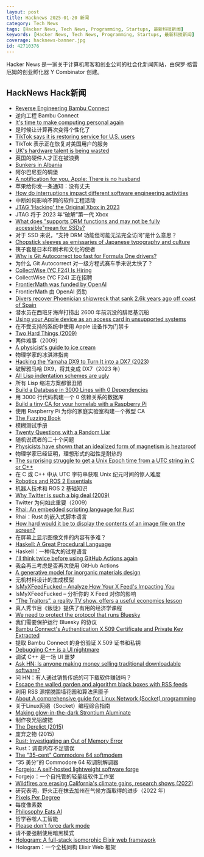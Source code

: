 ```yaml
---
layout: post
title: Hacknews 2025-01-20 新闻
category: Tech News
tags: [Hacker News, Tech News, Programming, Startups, 最新科技新闻]
keywords: [Hacker News, Tech News, Programming, Startups, 最新科技新闻]
coverage: hacknews-banner.jpg
id: 42710376
---
```


Hacker News 是一家关于计算机黑客和创业公司的社会化新闻网站，由保罗·格雷厄姆的创业孵化器 Y Combinator 创建。

## HackNews Hack新闻

- [Reverse Engineering Bambu Connect](https://wiki.rossmanngroup.com/wiki/Reverse_Engineering_Bambu_Connect)
- 逆向工程 Bambu Connect
- [It's time to make computing personal again](https://www.vintagecomputing.com/index.php/archives/3292/the-pc-is-dead-its-time-to-make-computing-personal-again)
- 是时候让计算再次变得个性化了
- [TikTok says it is restoring service for U.S. users](https://www.nbcnews.com/tech/tech-news/tiktok-says-restoring-service-us-users-rcna188320)
- TikTok 表示正在恢复对美国用户的服务
- [UK's hardware talent is being wasted](https://josef.cn/blog/uk-talent)
- 英国的硬件人才正在被浪费
- [Bunkers in Albania](https://en.wikipedia.org/wiki/Bunkers_in_Albania)
- 阿尔巴尼亚的碉堡
- [A notification for you, Apple: There is no husband](https://techthings.cmail20.com/t/d-e-sjrttn-dykjyuhruh-r/)
- 苹果给你发一条通知：没有丈夫
- [How do interruptions impact different software engineering activities](https://rdel.substack.com/p/rdel-75-how-do-interruptions-impact)
- 中断如何影响不同的软件工程活动
- [JTAG 'Hacking' the Original Xbox in 2023](https://blog.ret2.io/2023/08/09/jtag-hacking-the-original-xbox-2023/)
- JTAG 将于 2023 年“破解”第一代 Xbox
- [What does "supports DRM functions and may not be fully accessible"mean for SSDs?](https://unix.stackexchange.com/questions/789838/what-does-supports-drm-functions-and-may-not-be-fully-accessible-mean-for-sata)
- 对于 SSD 来说，“支持 DRM 功能但可能无法完全访问”是什么意思？
- [Chopstick sleeves as emissaries of Japanese typography and culture](https://letterformarchive.org/news/this-just-in-chopstick-sleeves-as-emissaries-of-japanese-typography-and-culture/)
- 筷子套是日本印刷术和文化的使者
- [Why is Git Autocorrect too fast for Formula One drivers?](https://blog.gitbutler.com/why-is-git-autocorrect-too-fast-for-formula-one-drivers/)
- 为什么 Git Autocorrect 对一级方程式赛车手来说太快了？
- [CollectWise (YC F24) Is Hiring](https://www.ycombinator.com/companies/collectwise/jobs/miUmVns-founding-engineer)
- CollectWise (YC F24) 正在招聘
- [FrontierMath was funded by OpenAI](https://www.lesswrong.com/posts/cu2E8wgmbdZbqeWqb/meemi-s-shortform)
- FrontierMath 由 OpenAI 资助
- [Divers recover Phoenician shipwreck that sank 2.6k years ago off coast of Spain](https://www.smithsonianmag.com/smart-news/divers-recover-ancient-shipwreck-that-sank-2600-years-ago-off-the-coast-of-spain-180985778/)
- 潜水员在西班牙海岸打捞出 2600 年前沉没的腓尼基沉船
- [Using your Apple device as an access card in unsupported systems](https://github.com/kormax/apple-device-as-access-card)
- 在不受支持的系统中使用 Apple 设备作为门禁卡
- [Two Hard Things (2009)](https://martinfowler.com/bliki/TwoHardThings.html)
- 两件难事（2009）
- [A physicist's guide to ice cream](https://physicsworld.com/a/a-physicists-guide-to-ice-cream-the-complex-science-behind-one-of-the-worlds-most-popular-desserts/)
- 物理学家的冰淇淋指南
- [Hacking the Yamaha DX9 to Turn It into a DX7 (2023)](https://ajxs.me/blog/Hacking_the_Yamaha_DX9_To_Turn_It_Into_a_DX7.html)
- 破解雅马哈 DX9，将其变成 DX7（2023 年）
- [All Lisp indentation schemes are ugly](https://aartaka.me/lisp-indent.html)
- 所有 Lisp 缩进方案都很丑陋
- [Build a Database in 3000 Lines with 0 Dependencies](https://build-your-own.org/blog/20251015_db_in_3000/)
- 用 3000 行代码构建一个 0 依赖关系的数据库
- [Build a tiny CA for your homelab with a Raspberry Pi](https://smallstep.com/blog/build-a-tiny-ca-with-raspberry-pi-yubikey/)
- 使用 Raspberry Pi 为你的家庭实验室构建一个微型 CA
- [The Fuzzing Book](https://www.fuzzingbook.org/)
- 模糊测试手册
- [Twenty Questions with a Random Liar](https://11011110.github.io/blog/2025/01/16/twenty-questions-random.html)
- 随机说谎者的二十个问题
- [Physicists have shown that an idealized form of magnetism is heatproof](https://www.quantamagazine.org/heat-destroys-all-order-except-for-in-this-one-special-case-20250116/)
- 物理学家已经证明，理想形式的磁性是耐热的
- [The surprising struggle to get a Unix Epoch time from a UTC string in C or C++](https://berthub.eu/articles/posts/how-to-get-a-unix-epoch-from-a-utc-date-time-string/)
- 在 C 或 C++ 中从 UTC 字符串获取 Unix 纪元时间的惊人难度
- [Robotics and ROS 2 Essentials](https://henkirobotics.com/robotics-and-ros-2-essentials-course-announcement/)
- 机器人技术和 ROS 2 基础知识
- [Why Twitter is such a big deal (2009)](https://paulgraham.com/twitter.html)
- Twitter 为何如此重要（2009）
- [Rhai: An embedded scripting language for Rust](https://github.com/rhaiscript/rhai)
- Rhai：Rust 的嵌入式脚本语言
- [How hard would it be to display the contents of an image file on the screen?](https://wolf.nereid.pl/posts/image-viewer/)
- 在屏幕上显示图像文件的内容有多难？
- [Haskell: A Great Procedural Language](https://entropicthoughts.com/haskell-procedural-programming)
- Haskell：一种伟大的过程语言
- [I'll think twice before using GitHub Actions again](https://ninkovic.dev/blog/2025/think-twice-before-using-github-actions)
- 我会再三考虑是否再次使用 GitHub Actions
- [A generative model for inorganic materials design](https://www.nature.com/articles/s41586-025-08628-5)
- 无机材料设计的生成模型
- [IsMyXFeedFucked – Analyze How Your X Feed's Impacting You](https://www.ismyxfeedfucked.com/)
- IsMyXFeedFucked – 分析你的 X Feed 对你的影响
- [“The Traitors”, a reality TV show, offers a useful economics lesson](https://www.economist.com/finance-and-economics/2025/01/16/the-traitors-a-reality-tv-show-offers-a-useful-economics-lesson)
- 真人秀节目《叛徒》提供了有用的经济学课程
- [We need to protect the protocol that runs Bluesky](https://www.technologyreview.com/2025/01/17/1110063/we-need-to-protect-the-protocol-that-runs-bluesky/)
- 我们需要保护运行 Bluesky 的协议
- [Bambu Connect's Authentication X.509 Certificate and Private Key Extracted](https://hackaday.com/2025/01/19/bambu-connects-authentication-x-509-certificate-and-private-key-extracted/)
- 提取 Bambu Connect 的身份验证 X.509 证书和私钥
- [Debugging C++ is a UI nightmare](https://core-explorer.github.io/blog/c++/debugging/2025/01/19/debugging-c++-is-a-ui.nightmare.html)
- 调试 C++ 是一场 UI 噩梦
- [Ask HN: Is anyone making money selling traditional downloadable software?]()
- 问 HN：有人通过销售传统的可下载软件赚钱吗？
- [Escape the walled garden and algorithm black boxes with RSS feeds](https://www.johnwalker.nl/posts/escape-the-walled-garden-with-rss)
- 利用 RSS 源摆脱围墙花园和算法黑匣子
- [About A comprehensive guide for Linux Network (Socket) programming](https://github.com/nguyenchiemminhvu/LinuxNetworkProgramming)
- 关于Linux网络（Socket）编程综合指南
- [Making glow-in-the-dark Strontium Aluminate](https://maurycyz.com/projects/strontium_aluminate/)
- 制作夜光铝酸锶
- [The Derelict (2015)](https://www.damninteresting.com/the-derelict/)
- 废弃之物 (2015)
- [Rust: Investigating an Out of Memory Error](https://www.qovery.com/blog/rust-investigating-a-strange-out-of-memory-error/)
- Rust：调查内存不足错误
- [The "35-cent" Commodore 64 softmodem](http://oldvcr.blogspot.com/2025/01/the-35-cent-commodore-64-softmodem.html)
- “35 美分”的 Commodore 64 软调制解调器
- [Forgejo: A self-hosted lightweight software forge](https://forgejo.org/)
- Forgejo：一个自托管的轻量级软件工作室
- [Wildfires are erasing California's climate gains, research shows (2022)](https://news.uchicago.edu/story/wildfires-are-erasing-californias-climate-gains-research-shows)
- 研究表明，野火正在抹去加州在气候方面取得的进步（2022 年）
- [Pixels Per Degree](https://qasimk.io/screen-ppd/)
- 每度像素数
- [Philosophy Eats AI](https://sloanreview.mit.edu/article/philosophy-eats-ai/)
- 哲学吞噬人工智能
- [Please don't force dark mode](https://iamvishnu.com/posts/please-dont-force-dark-mode)
- 请不要强制使用暗黑模式
- [Hologram: A full-stack isomorphic Elixir web framework](https://hologram.page/)
- Hologram：一个全栈同构 Elixir Web 框架

